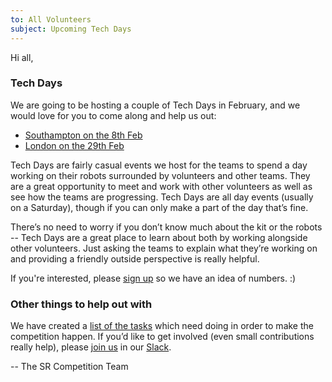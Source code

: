 ```yaml
---
to: All Volunteers
subject: Upcoming Tech Days
---
```


Hi all,

### Tech Days

We are going to be hosting a couple of Tech Days in February, and we would love for you to come along and help us out:

- [Southampton on the 8th Feb][soton-tech-day]
- [London on the 29th Feb][london-tech-day]

Tech Days are fairly casual events we host for the teams to spend a day working
on their robots surrounded by volunteers and other teams. They are a great
opportunity to meet and work with other volunteers as well as see how the teams
are progressing. Tech Days are all day events (usually on a Saturday), though if
you can only make a part of the day that’s fine.

There’s no need to worry if you don’t know much about the kit or the robots --
Tech Days are a great place to learn about both by working alongside other
volunteers. Just asking the teams to explain what they’re working on and
providing a friendly outside perspective is really helpful.

If you're interested, please [sign up][tech-day-signup] so we have an idea of numbers. :)

### Other things to help out with

We have created a [list of the tasks][github-tasks] which need doing in order to make the competition happen. If you’d like to get involved (even small contributions really help), please [join us][slack-signup] in our [Slack][slack].


-- The SR Competition Team


[slack]: https://studentrobotics.slack.com
[slack-signup]: https://goo.gl/forms/Maq41MHF8CYSRVn83
[london-tech-day]: https://studentrobotics.org/events/sr2020/london-tech-day-february/
[soton-tech-day]: https://studentrobotics.org/events/sr2020/southampton-tech-day-february/
[tech-day-signup]: https://forms.gle/isHzxAkd7HKKFWGR9
[github-tasks]: https://github.com/srobo/tasks/issues
